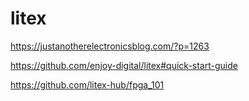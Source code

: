 # litex

https://justanotherelectronicsblog.com/?p=1263

https://github.com/enjoy-digital/litex#quick-start-guide

https://github.com/litex-hub/fpga_101
